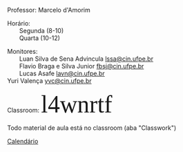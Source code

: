 Professor: Marcelo d'Amorim

Horário:<br>
  Segunda (8-10)<br>
  Quarta (10-12)

Monitores: <br>
  Luan Silva de Sena Advincula <lssa@cin.ufpe.br><br>
  Flavio Braga e Silva Junior <fbsj@cin.ufpe.br><br>
  Lucas Asafe <lavn@cin.ufpe.br> <br>
   Yuri Valença <yvc@cin.ufpe.br>
  
Classroom: <span style="font-family:Papyrus; font-size:4em; font-color:yellow">l4wnrtf</font>

  Todo material de aula está no classroom (aba "Classwork")
  
  [Calendário](https://docs.google.com/spreadsheets/d/1cwtybq01K7j-1T_WmUMId7IKJWcuTBnFRV3U6QY2tiU/edit#gid=176233544)
